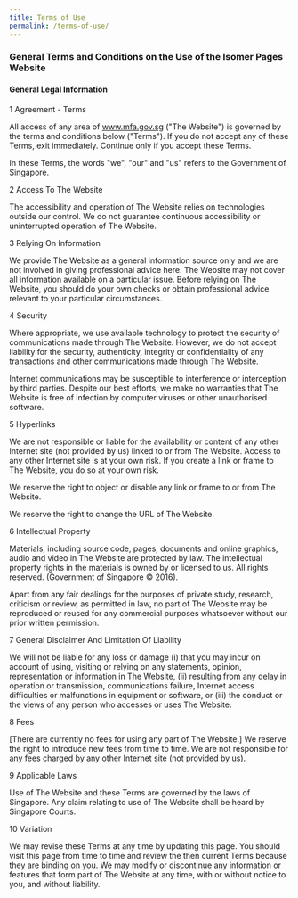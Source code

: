 ```yaml
---
title: Terms of Use
permalink: /terms-of-use/
---
```

### **General Terms and Conditions on the Use of the Isomer Pages Website**

#### **General Legal Information**

1        Agreement - Terms

All access of any area of www.mfa.gov.sg ("The Website") is governed by the terms and conditions below ("Terms"). If you do not accept any of these Terms, exit immediately.  Continue only if you accept these Terms.

In these Terms, the words "we", "our" and "us" refers to the Government of Singapore.

2        Access To The Website

The accessibility and operation of The Website relies on technologies outside our control. We do not guarantee continuous accessibility or uninterrupted operation of The Website.

3        Relying On Information

We provide The Website as a general information source only and we are not involved in giving professional advice here. The Website may not cover all information available on a particular issue.  Before relying on The Website, you should do your own checks or obtain professional advice relevant to your particular circumstances.

4        Security

Where appropriate, we use available technology to protect the security of communications made through The Website. However, we do not accept liability for the security, authenticity, integrity or confidentiality of any transactions and other communications made through The Website.

Internet communications may be susceptible to interference or interception by third parties. Despite our best efforts, we make no warranties that The Website is free of infection by computer viruses or other unauthorised software.

5        Hyperlinks

We are not responsible or liable for the availability or content of any other Internet site (not provided by us) linked to or from The Website. Access to any other Internet site is at your own risk. If you create a link or frame to The Website, you do so at your own risk.

We reserve the right to object or disable any link or frame to or from The Website.

We reserve the right to change the URL of The Website.

6        Intellectual Property

Materials, including source code, pages, documents and online graphics, audio and video in The Website are protected by law. The intellectual property rights in the materials is owned by or licensed to us.  All rights reserved. (Government of Singapore © 2016).

Apart from any fair dealings for the purposes of private study, research, criticism or review, as permitted in law, no part of The Website may be reproduced or reused for any commercial purposes whatsoever without our prior written permission.

7        General Disclaimer And Limitation Of Liability

We will not be liable for any loss or damage (i) that you may incur on account of using, visiting or relying on any statements, opinion, representation or information in The Website, (ii) resulting from any delay in operation or transmission, communications failure, Internet access difficulties or malfunctions in equipment or software, or (iii) the conduct or the views of any person who accesses or uses The Website.

8        Fees

[There are currently no fees for using any part of The Website.] We reserve the right to introduce new fees from time to time.  We are not responsible for any fees charged by any other Internet site (not provided by us).

9        Applicable Laws

Use of The Website and these Terms are governed by the laws of Singapore. Any claim relating to use of The Website shall be heard by Singapore Courts.

10       Variation

We may revise these Terms at any time by updating this page. You should visit this page from time to time and review the then current Terms because they are binding on you. We may modify or discontinue any information or features that form part of The Website at any time, with or without notice to you, and without liability.